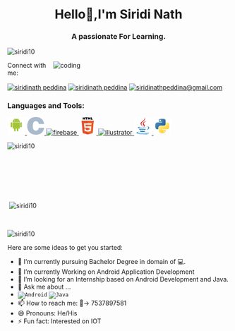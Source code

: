 <h1 align="center">Hello👋,<b>I'm Siridi Nath</b></h1>
<h3 align="center">A passionate For Learning.</h3>

<p align="left"> <img src="https://komarev.com/ghpvc/?username=siridi10&label=Profile%20views&color=0e75b6&style=flat" alt="siridi10" /> </p>
<img align="right" alt="coding" width="400" src="https://media.giphy.com/media/Lmy23L3RkJ0sEWokRN/giphy.gif" alt="siridi10" /)(/p)

<h3 align="left">Connect with me:</h3>
<p align="left">
<a href="https://linkedin.com/in/siridinath-peddina" target="blank"><img align="center" src="https://cdn.jsdelivr.net/npm/simple-icons@3.0.1/icons/linkedin.svg" alt="siridinath peddina" height="30" width="40" /></a>
 <a href="https://twitter.com/in/siridinath-peddina" target="blank"><img align="center" src="https://cdn.svgporn.com/logos/twitter.svg" alt="siridinath peddina" height="30" width="40" /></a>
 <a href="https://gmail.com/in/siridinathpeddina@gmail.com" target="blank"><img align="center" src="https://cdn.svgporn.com/logos/google-gmail.svg" alt="siridinathpeddina@gmail.com" height="30" width="40" /></a>
</p>
<h3 align="left">Languages and Tools:</h3>
<p align="left"> <a href="https://developer.android.com" target="_blank"> <img src="https://raw.githubusercontent.com/devicons/devicon/master/icons/android/android-original-wordmark.svg" alt="android" width="40" height="40"/> </a> <a href="https://www.cprogramming.com/" target="_blank"> <img src="https://raw.githubusercontent.com/devicons/devicon/master/icons/c/c-original.svg" alt="c" width="40" height="40"/> </a> <a href="https://firebase.google.com/" target="_blank"> <img src="https://www.vectorlogo.zone/logos/firebase/firebase-icon.svg" alt="firebase" width="40" height="40"/> </a> <a href="https://www.w3.org/html/" target="_blank"> <img src="https://raw.githubusercontent.com/devicons/devicon/master/icons/html5/html5-original-wordmark.svg" alt="html5" width="40" height="40"/> </a> <a href="https://www.adobe.com/in/products/illustrator.html" target="_blank"> <img src="https://www.vectorlogo.zone/logos/adobe_illustrator/adobe_illustrator-icon.svg" alt="illustrator" width="40" height="40"/> </a> <a href="https://www.java.com" target="_blank"> <img src="https://raw.githubusercontent.com/devicons/devicon/master/icons/java/java-original.svg" alt="java" width="40" height="40"/> </a> <a href="https://www.oracle.com/" target="_blank"> <a href="https://www.python.org" target="_blank"> <img src="https://raw.githubusercontent.com/devicons/devicon/master/icons/python/python-original.svg" alt="python" width="40" height="40"/> </a> </p>

<p><img align="left" src="https://github-readme-stats.vercel.app/api/top-langs?username=siridi10&show_icons=true&locale=en&layout=compact" alt="siridi10" /></p><br><br><br><br><br><br><br>
<p>&nbsp;<img align="center" src="https://github-readme-stats.vercel.app/api?username=siridi10&show_icons=true&theme=radical" alt="siridi10" /></p><br>
<p><img align="center" src="https://github-readme-streak-stats.herokuapp.com/?user=siridi10&" alt="siridi10" /></p>

Here are some ideas to get you started:
- 🔭 I’m currently pursuing Bachelor Degree in domain of 💻.
- 🌱 I’m currently Working on Android Application Development
- 🤔 I’m looking for an Internship based on Android Development and Java.
- 💬 Ask me about ...
- <code><img src="https://cdn.svgporn.com/logos/android-icon.svg" width="30" alt="Android"></code>
  <code><img src="https://cdn.svgporn.com/logos/java.svg" width="30" alt="Java"></code>
- 📫 How to reach me: 📱-> 7537897581
- 😄 Pronouns: He/His
- ⚡ Fun fact: Interested on IOT
